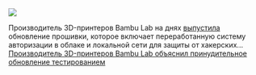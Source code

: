 <!--2025-01-26 09:07:25-->
<div class="yb">
  <div class="rss smaller1 habr"><img src="https://habrastorage.org/getpro/habr/upload_files/7ef/d45/2d6/7efd452d6a733477a8f2a810d35f9018.JPG" /><p>Производитель 3D-принтеров Bambu Lab на днях <a href="https://habr.com/ru/news/875918/" rel="noopener noreferrer nofollow">выпустила</a> обновление прошивки, которое включает переработанную систему авторизации в облаке и локальной сети для защиты от хакерских... <br><a class="light" href="https://habr.com/ru/news/876700/?utm_source=habrahabr&utm_medium=rss&utm_campaign=876700">Производитель 3D-принтеров Bambu Lab объяснил принудительное обновление тестированием</a></div>
</div>
